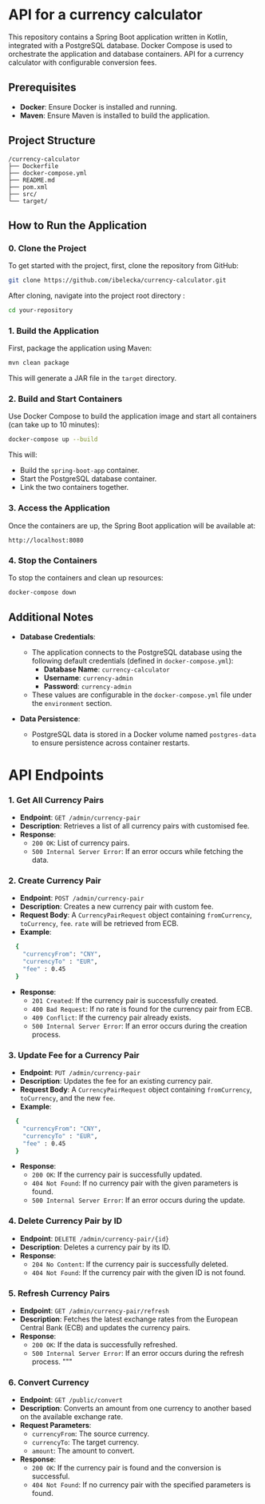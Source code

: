 
#  API for a currency calculator

This repository contains a Spring Boot application written in Kotlin, integrated with a PostgreSQL database. Docker Compose is used to orchestrate the application and database containers.
API for a currency calculator with configurable conversion fees.

## Prerequisites

- **Docker**: Ensure Docker is installed and running.
- **Maven**: Ensure Maven is installed to build the application.

## Project Structure

```
/currency-calculator
├── Dockerfile
├── docker-compose.yml
├── README.md
├── pom.xml
├── src/
└── target/
```

## How to Run the Application

### 0. Clone the Project
To get started with the project, first, clone the repository from GitHub:

```bash
git clone https://github.com/ibelecka/currency-calculator.git
```

After cloning, navigate into the project root directory :

```bash
cd your-repository
```

### 1. Build the Application

First, package the application using Maven:

```bash
mvn clean package
```


This will generate a JAR file in the `target` directory.

### 2. Build and Start Containers

Use Docker Compose to build the application image and start all containers (can take up to 10 minutes):

```bash
docker-compose up --build
```

This will:
- Build the `spring-boot-app` container.
- Start the PostgreSQL database container.
- Link the two containers together.

### 3. Access the Application

Once the containers are up, the Spring Boot application will be available at:

```
http://localhost:8080
```

### 4. Stop the Containers

To stop the containers and clean up resources:

```bash
docker-compose down
```

## Additional Notes

- **Database Credentials**:
    - The application connects to the PostgreSQL database using the following default credentials (defined in `docker-compose.yml`):
        - **Database Name**: `currency-calculator`
        - **Username**: `currency-admin`
        - **Password**: `currency-admin`
    - These values are configurable in the `docker-compose.yml` file under the `environment` section.

- **Data Persistence**:
    - PostgreSQL data is stored in a Docker volume named `postgres-data` to ensure persistence across container restarts.

    
# API Endpoints

### 1. **Get All Currency Pairs**
- **Endpoint**: `GET /admin/currency-pair`
- **Description**: Retrieves a list of all currency pairs with customised fee.
- **Response**:
    - `200 OK`: List of currency pairs.
    - `500 Internal Server Error`: If an error occurs while fetching the data.

### 2. **Create Currency Pair**
- **Endpoint**: `POST /admin/currency-pair`
- **Description**: Creates a new currency pair with custom fee.
- **Request Body**: A `CurrencyPairRequest` object containing `fromCurrency`, `toCurrency`, `fee`. `rate` will be retrieved from ECB.
- **Example**: 
```bash
  {
    "currencyFrom": "CNY",
    "currencyTo" : "EUR",
    "fee" : 0.45
  }
```   
- **Response**:
    - `201 Created`: If the currency pair is successfully created.
    - `400 Bad Request`: If no rate is found for the currency pair from ECB.
    - `409 Conflict`: If the currency pair already exists.
    - `500 Internal Server Error`: If an error occurs during the creation process.

### 3. **Update Fee for a Currency Pair**
- **Endpoint**: `PUT /admin/currency-pair`
- **Description**: Updates the fee for an existing currency pair.
- **Request Body**: A `CurrencyPairRequest` object containing `fromCurrency`, `toCurrency`, and the new `fee`.
- **Example**:
```bash
  {
    "currencyFrom": "CNY",
    "currencyTo" : "EUR",
    "fee" : 0.45
  }
```  
- **Response**:
    - `200 OK`: If the currency pair is successfully updated.
    - `404 Not Found`: If no currency pair with the given parameters is found.
    - `500 Internal Server Error`: If an error occurs during the update.

### 4. **Delete Currency Pair by ID**
- **Endpoint**: `DELETE /admin/currency-pair/{id}`
- **Description**: Deletes a currency pair by its ID.
- **Response**:
    - `204 No Content`: If the currency pair is successfully deleted.
    - `404 Not Found`: If the currency pair with the given ID is not found.

### 5. **Refresh Currency Pairs**
- **Endpoint**: `GET /admin/currency-pair/refresh`
- **Description**: Fetches the latest exchange rates from the European Central Bank (ECB) and updates the currency pairs.
- **Response**:
    - `200 OK`: If the data is successfully refreshed.
    - `500 Internal Server Error`: If an error occurs during the refresh process.
      """

### 6. **Convert Currency**
- **Endpoint**: `GET /public/convert`
- **Description**: Converts an amount from one currency to another based on the available exchange rate.
- **Request Parameters**:
    - `currencyFrom`: The source currency.
    - `currencyTo`: The target currency.
    - `amount`: The amount to convert.
- **Response**:
    - `200 OK`: If the currency pair is found and the conversion is successful.
    - `404 Not Found`: If no currency pair with the specified parameters is found.



